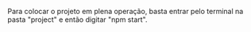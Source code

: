 Para colocar o projeto em plena operação, basta entrar pelo terminal na pasta "project" e então digitar "npm start".